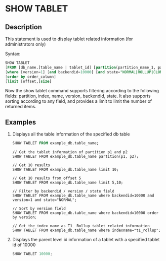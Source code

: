 # SHOW TABLET

## Description

This statement is used to display tablet related information (for administrators only)

Syntax:

```sql
SHOW TABLET
[FROM [db_name.]table_name | tablet_id] [partition(partition_name_1, partition_name_1)]
[where [version=1] [and backendid=10000] [and state="NORMAL|ROLLUP|CLONE|DECOMMISSION"]]
[order by order_column]
[limit [offset,]size]
```

Now the show tablet command supports filtering according to the following fields: partition, index, name, version, backendid, state. It also supports sorting according to any field, and provides a limit to limit the number of returned items.

## Examples

1. Displays all the table information of the specified db table

    ```sql
    SHOW TABLET FROM example_db.table_name;
    ```

    ```plain text
    // Get the tablet information of partition p1 and p2
    SHOW TABLET FROM example_db.table_name partition(p1, p2);
    
    // Get 10 results
    SHOW TABLET FROM example_db.table_name limit 10;
    
    // Get 10 results from offset 5
    SHOW TABLET FROM example_db.table_name limit 5,10;
    
    // Filter by backendid / version / state field
    SHOW TABLET FROM example_db.table_name where backendid=10000 and version=1 and state="NORMAL";
    
    // Sort by version field
    SHOW TABLET FROM example_db.table_name where backendid=10000 order by version;
    
    // Get the index name as T1_ Rollup tablet related information
    SHOW TABLET FROM example_db.table_name where indexname="t1_rollup";
    ```

2. Displays the parent level id information of a tablet with a specified tablet id of 10000

    ```sql
    SHOW TABLET 10000;
    ```
